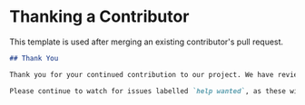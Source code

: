 # Thanking a Contributor

This template is used after merging an existing contributor's pull request.

```md
## Thank You

Thank you for your continued contribution to our project. We have reviewed your pull request and are happy to accept these changes.

Please continue to watch for issues labelled `help wanted`, as these will be additional opportunities to contribute.
```
